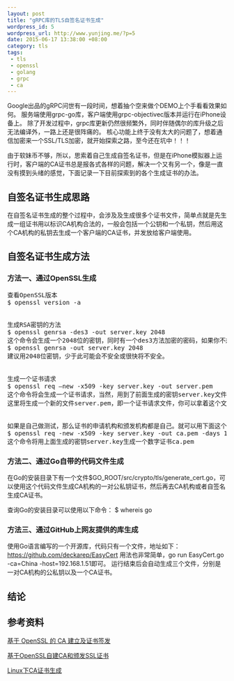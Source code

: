 ```yaml
--- 
layout: post
title: "gRPC库的TLS自签名证书生成"
wordpress_id: 5
wordpress_url: http://www.yunjing.me/?p=5
date: 2015-06-17 13:38:00 +08:00
category: tls
tags: 
 - tls
 - openssl
 - golang
 - grpc
 - ca
---
```

Google出品的gRPC问世有一段时间，想着抽个空来做个DEMO上个手看看效果如何。
服务端使用grpc-go库，客户端使用grpc-objectivec版本并运行在iPhone设备上。
除了开发过程中，grpc库更新仍然很频繁外，同时伴随偶尔的库升级之后无法编译外，一路上还是很阵痛的。
核心功能上终于没有太大的问题了，想着通信加密来一个SSL/TLS加密，就开始探索之路，至今还在坑中！！！

由于软妹币不够，所以，思索着自己生成自签名证书，但是在iPhone模拟器上运行时，客户端的CA证书总是报各式各样的问题，解决一个又有另一个，像是一直没有摸到头绪的感觉，下面记录一下目前探索到的各个生成证书的办法。

## 自签名证书生成思路
在自签名证书生成的整个过程中，会涉及及生成很多个证书文件，简单点就是先生成一组证书用以标识CA机构合法的，一般会包括一个公钥和一个私钥，然后用这个CA机构的私钥去生成一个客户端的CA证书，并发放给客户端使用。


## 自签名证书生成方法

### 方法一、通过OpenSSL生成
<!--more-->
<pre class="brush: text" line="1">
查看OpenSSL版本
$ openssl version -a


生成RSA密钥的方法
$ openssl genrsa -des3 -out server.key 2048
这个命令会生成一个2048位的密钥，同时有一个des3方法加密的密码，如果你不想要每次都输入密码，可以改成：
$ openssl genrsa -out server.key 2048
建议用2048位密钥，少于此可能会不安全或很快将不安全。


生成一个证书请求
$ openssl req –new -x509 -key server.key -out server.pem
这个命令将会生成一个证书请求，当然，用到了前面生成的密钥server.key文件
这里将生成一个新的文件server.pem，即一个证书请求文件，你可以拿着这个文件去数字证书颁发机构（即CA）申请一个数字证书。CA会给你一个新的文件ca.pem，那才是你的数字证书。


如果是自己做测试，那么证书的申请机构和颁发机构都是自己。就可以用下面这个命令来生成证书：
$ openssl req -new -x509 -key server.key -out ca.pem -days 1095
这个命令将用上面生成的密钥server.key生成一个数字证书ca.pem
</pre>

### 方法二、通过Go自带的代码文件生成
在Go的安装目录下有一个文件$GO_ROOT/src/crypto/tls/generate_cert.go，可以使用这个代码文件生成CA机构的一对公私钥证书，然后再去CA机构或者自签名生成CA证书。

查询Go的安装目录可以使用以下命令：
$ whereis go

### 方法三、通过GitHub上网友提供的库生成
使用Go语言编写的一个开源库，代码只有一个文件，地址如下：
https://github.com/deckarep/EasyCert
用法也非常简单，go run EasyCert.go -ca=China -host=192.168.1.51即可。
运行结束后会自动生成三个文件，分别是一对CA机构的公私钥以及一个CA证书。

## 结论


## 参考资料
<a href="http://rhythm-zju.blog.163.com/blog/static/310042008015115718637/">基于 OpenSSL 的 CA 建立及证书签发 </a>

<a href="http://segmentfault.com/a/1190000002569859">基于OpenSSL自建CA和颁发SSL证书</a>

<a href="http://blog.csdn.net/php_boy/article/details/6660697">Linux下CA证书生成</a>